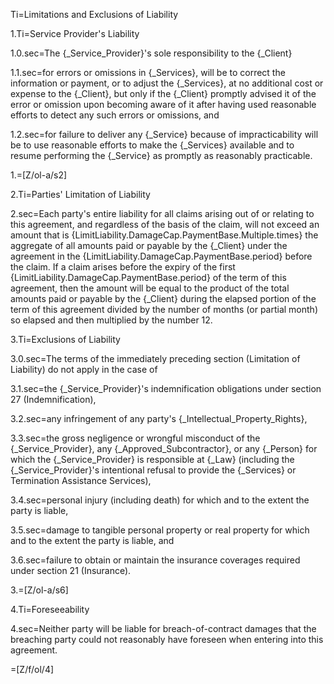 Ti=Limitations and Exclusions of Liability

1.Ti=Service Provider's Liability

1.0.sec=The {_Service_Provider}'s sole responsibility to the {_Client}

1.1.sec=for errors or omissions in {_Services}, will be to correct the information or payment, or to adjust the {_Services}, at no additional cost or expense to the {_Client}, but only if the {_Client} promptly advised it of the error or omission upon becoming aware of it after having used reasonable efforts to detect any such errors or omissions, and

1.2.sec=for failure to deliver any {_Service} because of impracticability will be to use reasonable efforts to make the {_Services} available and to resume performing the {_Service} as promptly as reasonably practicable.

1.=[Z/ol-a/s2]

2.Ti=Parties' Limitation of Liability

2.sec=Each party's entire liability for all claims arising out of or relating to this agreement, and regardless of the basis of the claim, will not exceed an amount that is {LimitLiability.DamageCap.PaymentBase.Multiple.times} the aggregate of all amounts paid or payable by the {_Client} under the agreement in the {LimitLiability.DamageCap.PaymentBase.period}  before the claim. If a claim arises before the expiry of the first {LimitLiability.DamageCap.PaymentBase.period} of the term of this agreement, then the amount will be equal to the product of the total amounts paid or payable by the {_Client} during the elapsed portion of the term of this agreement divided by the number of months (or partial month) so elapsed and then multiplied by the number 12.

3.Ti=Exclusions of Liability

3.0.sec=The terms of the immediately preceding section (Limitation of Liability) do not apply in the case of

3.1.sec=the {_Service_Provider}'s indemnification obligations under section 27 (Indemnification),

3.2.sec=any infringement of any party's {_Intellectual_Property_Rights},

3.3.sec=the gross negligence or wrongful misconduct of the {_Service_Provider}, any {_Approved_Subcontractor}, or any {_Person} for which the {_Service_Provider} is responsible at {_Law} (including the {_Service_Provider}'s intentional refusal to provide the {_Services} or Termination Assistance Services),

3.4.sec=personal injury (including death) for which and to the extent the party is liable,

3.5.sec=damage to tangible personal property or real property for which and to the extent the party is liable, and

3.6.sec=failure to obtain or maintain the insurance coverages required under section 21 (Insurance).

3.=[Z/ol-a/s6]

4.Ti=Foreseeability

4.sec=Neither party will be liable for breach-of-contract damages that the breaching party could not reasonably have foreseen when entering into this agreement.

=[Z/f/ol/4]
